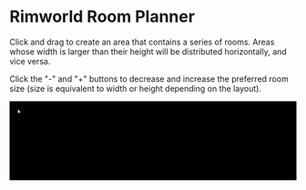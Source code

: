 # Rimworld Room Planner

Click and drag to create an area that contains a series of rooms. Areas whose width is larger than their height will be distributed horizontally, and vice versa.

Click the "-" and "+" buttons to decrease and increase the preferred room size (size is equivalent to width or height depending on the layout).

![Rimworld Room Planner](https://github.com/mitchcurtis/rimworld-room-planner/blob/master/rimworld-room-planner.gif "Rimworld Room Planner")